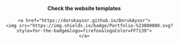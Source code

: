 <div align="center">
    <h4>Check the website templates</h4>
    
    <a href="https://dorukaysor.github.io/DorukAysor">
        <img src="https://img.shields.io/badge/Portfolio-%23000000.svg?style=for-the-badge&logo=firefox&logoColor=FF7139">
    </a>
    
</div>
